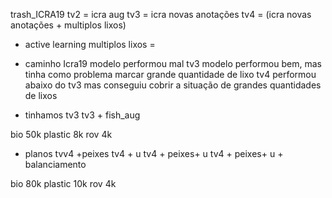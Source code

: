 trash_ICRA19
tv2 = icra aug
tv3 = icra novas anotações
tv4 = (icra novas anotações + multiplos lixos) 

- active learning
multiplos lixos = 

- caminho
Icra19 modelo performou mal 
tv3 modelo performou bem, mas tinha como problema marcar grande quantidade de lixo
tv4 performou abaixo do tv3 mas conseguiu cobrir a situação de grandes quantidades de lixos



- tinhamos
tv3 
tv3 + fish_aug

bio 50k
plastic 8k
rov 4k

- planos
tvv4 +peixes
tv4 + u
tv4 + peixes+ u
tv4 + peixes+ u + balanciamento

bio 80k
plastic 10k
rov 4k
